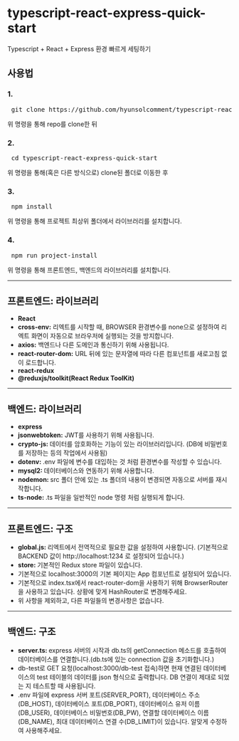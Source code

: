 # typescript-react-express-quick-start
Typescript + React + Express 환경 빠르게 세팅하기

<h2>사용법</h2>

<h3>1.</h3>
<pre>
 git clone https://github.com/hyunsolcomment/typescript-react-express-quick-start
</pre>
위 명령을 통해 repo를 clone한 뒤

<br />

<h3>2.</h3>
<pre>
 cd typescript-react-express-quick-start
</pre>
위 명령을 통해(혹은 다른 방식으로) clone된 폴더로 이동한 후

<br />

<h3>3.</h3>
<pre>
 npm install
</pre>
위 명령을 통해 프로젝트 최상위 폴더에서 라이브러리를 설치합니다.

<br />

<h3>4.</h3>
<pre>
 npm run project-install
</pre>
위 명령을 통해 프론트엔드, 백엔드의 라이브러리를 설치합니다.

<hr />

<h2>프론트엔드: 라이브러리</h2>
<ul>
 <li><b>React</b></li>
 <li><b>cross-env:</b> 리엑트를 시작할 때, BROWSER 환경변수를 none으로 설정하여 리엑트 화면이 자동으로 브라우저에 실행되는 것을 방지합니다.</li>
 <li><b>axios:</b> 백엔드나 다른 도메인과 통신하기 위해 사용됩니다.</li>
 <li><b>react-router-dom:</b> URL 뒤에 있는 문자열에 따라 다른 컴포넌트를 새로고침 없이 로드합니다.</li>
 <li><b>react-redux</b></li>
 <li><b>@reduxjs/toolkit(React Redux ToolKit)</b></li>
</ul>

<hr />

<h2>백엔드: 라이브러리</h2>
<ul>
 <li><b>express</b></li>
 <li><b>jsonwebtoken:</b> JWT를 사용하기 위해 사용됩니다.</li>
 <li><b>crypto-js: </b> 데이터를 암호화하는 기능이 있는 라이브러리입니다. (DB에 비밀번호를 저장하는 등의 작업에서 사용됨)</li>
 <li><b>dotenv: </b> .env 파일에 변수를 대입하는 것 처럼 환경변수를 작성할 수 있습니다.</li>
 <li><b>mysql2: </b> 데이터베이스와 연동하기 위해 사용합니다.</li>
 <li><b>nodemon: </b> src 폴더 안에 있는 .ts 폴더의 내용이 변경되면 자동으로 서버를 재시작합니다.</li>
 <li><b>ts-node: </b> .ts 파일을 일반적인 node 명령 처럼 실행되게 합니다.</li>
</ul>

<hr />

<h2>프론트엔드: 구조</h2>
<ul>
 <li><b>global.js: </b>리엑트에서 전역적으로 필요한 값을 설정하여 사용합니다. (기본적으로 BACKEND 값이 http://localhost:1234 로 설정되어 있습니다.)</li>
 <li><b>store: </b> 기본적인 Redux store 파일이 있습니다.</li>
 <li>기본적으로 localhost:3000의 기본 페이지는 App 컴포넌트로 설정되어 있습니다.</li>
 <li>기본적으로 index.tsx에서 react-router-dom을 사용하기 위해 BrowserRouter을 사용하고 있습니다. 상황에 맞게 HashRouter로 변경해주세요.</li>
 <li>위 사항을 제외하고, 다른 파일들의 변경사항은 없습니다.</li>
</ul>

<hr />

<h2>백엔드: 구조</h2>
<ul>
 <li><b>server.ts: </b>express 서버의 시작과 db.ts의 getConnection 메소드를 호출하여 데이터베이스를 연결합니다.(db.ts에 있는 connection 값을 초기화합니다.)</li>
 <li>db-test로 GET 요청(localhost:3000/db-test 접속)하면 현재 연결된 데이터베이스의 test 테이블의 데이터를 json 형식으로 출력합니다. DB 연결이 제대로 되었는 지 테스트할 때 사용됩니다.</li>
 <li>.env 파일에 express 서버 포트(SERVER_PORT), 데이터베이스 주소(DB_HOST), 데이터베이스 포트(DB_PORT), 데이터베이스 유저 이름(DB_USER), 데이터베이스 비밀번호(DB_PW), 연결할 데이터베이스 이름(DB_NAME), 최대 데이터베이스 연결 수(DB_LIMIT)이 있습니다. 알맞게 수정하여 사용해주세요.</li>
</ul>

